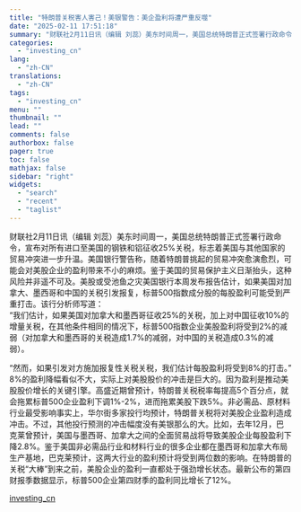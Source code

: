 ```yaml
---
title: "特朗普关税害人害己！美银警告：美企盈利将遭严重反噬"
date: "2025-02-11 17:51:18"
summary: "财联社2月11日讯（编辑 刘蕊）美东时间周一，美国总统特朗普正式签署行政命令，宣布对所有进口至美国..."
categories:
  - "investing_cn"
lang:
  - "zh-CN"
translations:
  - "zh-CN"
tags:
  - "investing_cn"
menu: ""
thumbnail: ""
lead: ""
comments: false
authorbox: false
pager: true
toc: false
mathjax: false
sidebar: "right"
widgets:
  - "search"
  - "recent"
  - "taglist"
---
```


财联社2月11日讯（编辑 刘蕊）美东时间周一，美国总统特朗普正式签署行政命令，宣布对所有进口至美国的钢铁和铝征收25%关税，标志着美国与其他国家的贸易冲突进一步升温。美国银行警告称，随着特朗普挑起的贸易冲突愈演愈烈，可能会对美股企业的盈利带来不小的麻烦。鉴于美国的贸易保护主义日渐抬头，这种风险并非遥不可及。美股或受池鱼之灾美国银行本周发布报告估计，如果美国对加拿大、墨西哥和中国的关税引发报复，标普500指数成分股的每股盈利可能受到严重打击。该行分析师写道：  
“我们估计，如果美国对加拿大和墨西哥征收25%的关税，加上对中国征收10%的增量关税，在其他条件相同的情况下，标普500指数企业美股盈利将受到2%的减弱（对加拿大和墨西哥的关税造成1.7%的减弱，对中国的关税造成0.3%的减弱）。  
  
“然而，如果引发对方施加报复性关税关税，我们估计每股盈利将受到8%的打击。”  
8%的盈利降幅看似不大，实际上对美股股价的冲击是巨大的。因为盈利是推动美股股价增长的关键引擎。高盛近期曾预计，特朗普关税税率每提高5个百分点，就会拖累标普500企业盈利下调1%-2%，进而拖累美股下跌5%。非必需品、原材料行业最受影响事实上，华尔街多家投行均预计，特朗普关税将对美股企业盈利造成冲击。不过，其他投行预测的冲击幅度没有美银那么的大。比如，去年12月，巴克莱曾预计，美国与墨西哥、加拿大之间的全面贸易战将导致美股企业每股盈利下降2.8%。鉴于美国非必需品行业和材料行业的很多企业都在墨西哥和加拿大布局生产基地，巴克莱预计，这两大行业的盈利预计将受到两位数的影响。在特朗普的关税“大棒”到来之前，美股企业的盈利一直都处于强劲增长状态。最新公布的第四财报季数据显示，标普500企业第四财季的盈利同比增长了12%。

[investing_cn](https://cn.investing.com/news/stock-market-news/article-2665743)
